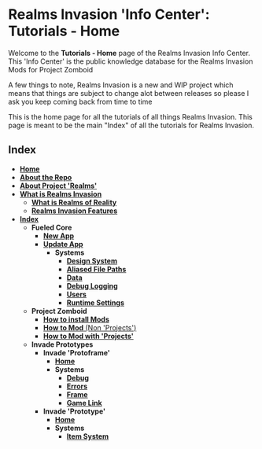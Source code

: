 # Realms Invasion 'Info Center': **Tutorials - Home**

Welcome to the **Tutorials - Home** page of the Realms Invasion Info Center. 
This 'Info Center' is the public knowledge database for the Realms Invasion Mods for Project Zomboid

A few things to note, 
Realms Invasion is a new and WIP project which means that things are subject to change alot between releases so please I ask you keep coming back from time to time

This is the home page for all the tutorials of all things Realms Invasion. This page is meant to be the main "Index" of all the tutorials for Realms Invasion.

## **Index**
- [**Home**](https://github.com/FueledByOCHD/Realms-Invasion-Info-Center/blob/develop/README.md)
- [**About the Repo**](https://github.com/FueledByOCHD/Realms-Invasion-Info-Center/blob/develop/README.md#about-the-repo)
- [**About Project 'Realms'**](https://github.com/FueledByOCHD/Realms-Invasion-Info-Center/blob/develop/AboutProjectRealms.md)
- [**What is Realms Invasion**](https://github.com/FueledByOCHD/Realms-Invasion-Info-Center/blob/develop/README.md#what-is-realms-invasion)
    - [**What is Realms of Reality**](https://github.com/FueledByOCHD/Realms-Invasion-Info-Center/blob/develop/AboutRealmsOfReality.md)
    - [**Realms Invasion Features**](https://github.com/FueledByOCHD/Realms-Invasion-Info-Center/blob/develop/README.md#realms-invasion-features)
- [**Index**](https://github.com/FueledByOCHD/Realms-Invasion-Info-Center/blob/develop/{}#index)
    - **Fueled Core**
        - [**New App**](https://github.com/FueledByOCHD/Realms-Invasion-Info-Center/blob/develop/Tutorials/FueledCore/NewFueledApp.md#using-with-new-app)
        - [**Update App**](https://github.com/FueledByOCHD/Realms-Invasion-Info-Center/blob/develop/Tutorials/Libraries/FueledCore/NewFueledApp.md#using-with-existing-app)
            - **Systems**
                - [**Design System**](https://github.com/FueledByOCHD/Realms-Invasion-Info-Center/blob/develop/Tutorials/Libraries/FueledCore/Systems/DesignSystem.md)
                - [**Aliased File Paths**](https://github.com/FueledByOCHD/Realms-Invasion-Info-Center/blob/develop/Tutorials/Libraries/FueledCore/Systems/AliasedPathing.md)
                - [**Data**](https://github.com/FueledByOCHD/Realms-Invasion-Info-Center/blob/develop/Tutorials/Libraries/FueledCore/Systems/DataSystem.md)
                - [**Debug Logging**](https://github.com/FueledByOCHD/Realms-Invasion-Info-Center/blob/develop/Tutorials/Libraries/FueledCore/Systems/DebugLogging.md)
                - [**Users**](https://github.com/FueledByOCHD/Realms-Invasion-Info-Center/blob/develop/Tutorials/Libraries/FueledCore/Systems/UserSystem.md)
                - [**Runtime Settings**](https://github.com/FueledByOCHD/Realms-Invasion-Info-Center/blob/develop/Tutorials/Libraries/FueledCore/Systems/RuntimeSettings.md)
    - **Project Zomboid**
        - [**How to install Mods**](https://github.com/FueledByOCHD/Realms-Invasion-Info-Center/blob/develop/Tutorials/Zomboid/HowToInstallPZMods.md)
        - [**How to Mod** (Non 'Projects')](https://github.com/FWolfe/Zomboid-Modding-Guide)
        - [**How to Mod with 'Projects'**](https://github.com/FueledByOCHD/Realms-Invasion-Info-Center/blob/develop/Tutorials/Zomboid/ModdingWithProjects.md)
	- **Invade Prototypes**
		- **Invade 'Protoframe'**
			- [**Home**]()
			- **Systems**
				- [**Debug**]()
				- [**Errors**]()
				- [**Frame**]()
				- [**Game Link**]()
		- **Invade 'Prototype'**
			- [**Home**]()
			- **Systems**
				- [**Item System**]()